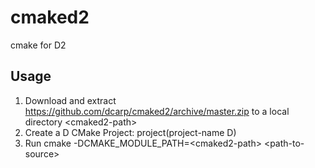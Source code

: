 cmaked2
=======

cmake for D2

Usage
-----

1. Download and extract https://github.com/dcarp/cmaked2/archive/master.zip to a local directory \<cmaked2-path\>
2. Create a D CMake Project: project(project-name D)
3. Run cmake -DCMAKE_MODULE_PATH=\<cmaked2-path\> \<path-to-source\>
